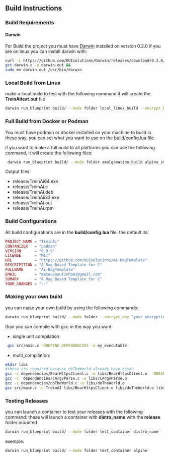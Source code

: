 ## Build Instructions

### Build Requirements 
#### Darwin 
For Build the project you must have [Darwin](https://github.com/OUIsolutions/Darwin) installed on version 0.2.0
if you are on linux you can install darwin with:

```bash
curl -L https://github.com/OUIsolutions/Darwin/releases/download/0.2.0/darwin.c -o darwin.c &&
gcc darwin.c -o darwin.out &&
sudo mv darwin.out /usr/bin/darwin
```

### Local Build from Linux
make a local build to test with the following command it will create the **TreinAitest.out** file
```bash
darwin run_blueprint build/ --mode folder local_linux_build --encrypt_key "your_encryption_key"
```

### Full Build from Docker or Podman
You must have podman or docker installed on your machine to build in these way, you can set what you want to use on the [build/config.lua](/build/config.lua) file.

if you want to make a full build to all platforms you can use the following command, it will create the following files:
```bash
 darwin run_blueprint build/ --mode folder amalgamation_build alpine_static_build windowsi32_build windowsi64_build rpm_static_build debian_static_build -encrypt_key "your_encryption_key"
```

Output files:
- release/TreinAi64.exe
- release/TreinAi.c
- release/TreinAi.deb
- release/TreinAii32.exe
- release/TreinAi.out
- release/TreinAi.rpm

### Build Configurations
All build configurations are in the **build/config.lua** file.
the default its: 
```lua
PROJECT_NAME = "TreinAi"
CONTANIZER   = "podman"
VERSION      = "0.0.9"
LICENSE      = "MIT"
URL          = "https://github.com/OUIsolutions/Ai-RagTemplate"
DESCRIPITION = "A Rag Based Template for C"
FULLNAME     = "Ai-RagTemplate"
EMAIL        = "mateusmoutinho01@gmail.com"
SUMARY       = "A Rag Based Template for C"
YOUR_CHANGES = "--"
```


### Making your own build
you can make your own build by using the following commands:
```bash
darwin run_blueprint build/ --mode folder --encrypt_key "your_encryption_key" 
```

than you can compile with gcc in the way you want:
- single unit compilation:
```bash
 gcc src/main.c -DDEFINE_DEPENDENCIES -o my_executable
```
- multi_compilation:
```bash
mkdir libs
#these its required because doTheWorld already have cjson
gcc -c dependencies/BearHttpsClient.c -o libs/BearHttpsClient.o  -DBEARSSL_HTTPS_MOCK_CJSON_DEFINE
gcc -c  dependencies/CArgvParse.c -o libs/CArgvParse.o
gcc -c dependencies/doTheWorld.c -o libs/doTheWorld.o
gcc src/main.c -o TreinAI libs/BearHttpsClient.o libs/doTheWorld.o libs/CArgvParse.o
```


### Testing Releases
you can launch a container to test your releases with the following command:
these will launch a container with **distro_name** with the **release** folder mounted
```bash
darwin run_blueprint build/ --mode folder test_container distro_name
```
exemple:
```bash
darwin run_blueprint build/ --mode folder test_container alpine
```